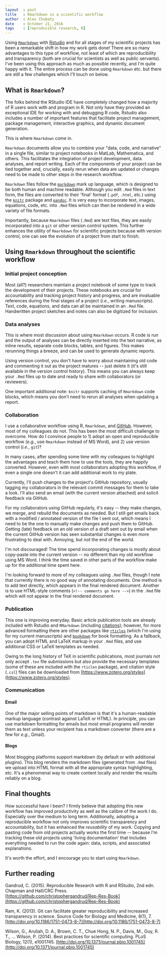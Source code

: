 ```yaml
---
layout  : post
title   : Rmarkdown in a scientific workflow
author  : Alex Chubaty
date    : October 21, 2016
tags    : [reproducible research, R]
---
```


Using [`Rmarkdown`](http://rmarkdown.rstudio.com/) with [Rstudio](https://www.rstudio.com/products/rstudio) and for all stages of my scientific projects has been a remarkable shift in how my work gets done!
There are so many advantages to this type of workflow, not least of which are reproducibility and transparency (both are crucial for scientists as well as public servants).
I've been using this approach as much as possible recently, and I'm quite happy with it.
The entire process can be done using `Rmarkdown` etc. but there are still a few challenges which I'll touch on below.

## What is `Rmarkdown`?

The folks behind the RStudio IDE have completely changed how a majority of R users work with and program in R.
Not only have they provided an exceptional IDE for working with and debugging R code, Rstudio also includes a number of important features that facilitate project management, package management, interactive graphics, and dynamic document generation.

This is where `Rmarkdown` come in.

`Rmarkdown` documents allow you to combine your "data, code, and narrative" in a single file, similar to project notebooks in MatLab, Mathematica, and others.
This facilitates the integration of project development, data analyses, and report writing.
Each of the components of your project can be tied together and, crucially, easily rerun when data are updated or changes need to be made to other steps in the research workflow.

`Rmarkdown` files follow the [`markdown`](https://daringfireball.net/projects/markdown/
) mark up language, which is designed to be both human and machine readable.
Although you edit `.Rmd` files in text form, the files are converted to their 'final' format (`.pdf`, `.html`, etc.) using the [`knitr`](yihui.name/knitr/
) package and [`pandoc`](pandoc.org).
It is very easy to incorporate text, images, equations, code, etc. into `.Rmd` files which can then be rendered in a wide variety of file formats.

Importantly, because `Rmarkdown` files (`.Rmd`) are text files, they are easily incorporated into a `git` or other version control system.
This further enhances the utility of `Rmarkdown` for scientific projects because with version control, one can see the evolution of a project from start to finish.

## Using `Rmarkdown` throughout the scientific workflow

### Initial project conception

Most (all?) researchers maintain a project notebook of some type to track the development of their projects.
These notebooks are crucial for accountability and tracking project history and progress, and are invaluable references during the final stages of a project (*i.e.*, writing manuscripts).
Text, code, equations, and data can all be maintained in an `.Rmd` file.
Handwritten project sketches and notes can also be digitized for inclusion.

### Data analyses

This is where most discussion about using `Rmarkdown` occurs.
R code is run and the output of analyses can be directly inserted into the text narrative, as inline results, separate code blocks, tables, and figures.
This makes rerunning things a breeze, and can be used to generate dynamic reports.

Using version control, you don't have to worry about maintaining old code and commenting it out as the project matures -- just delete it (it's still available in the version control history).
This means you can always keep your `.Rmd` files up to date and ready to share with collaborators (or reviewers).

One important additional note: `knitr` supports caching of `Rmarkdown` code blocks, which means you don't need to rerun all analyses when updating a report.

### Collaboration

I use a collaborative workflow using R, `Rmarkdown`, and [GitHub](https://github.com).
However, most of my colleagues do not.
This has been the most difficult challenge to overcome.
How do I convince people to 1) adopt an open and reproducible workflow (*e.g.*, use `Rmarkdown` instead of MS Word), and 2) use version control (*i.e.*, `git`)?

In many cases, after spending some time with my colleagues to highlight the advantages and teach them how to use the tools, they are happily converted.
However, even with most collaborators adopting this workflow, if even a single one doesn't it can add additional work to my plate.

Currently, I'll push changes to the project's GitHub repository, usually tagging my collaborators in the relevant commit messages for them to take a look.
I'll also send an email (with the current version attached) and solicit feedback via GitHub.

For my collaborators using GitHub regularly, it's easy -- they make changes, we merge, and rebuild the documents as needed.
But I still get emails back with a modified / annotated version of the file I sent out, which means I need to be the one to manually make changes and push them to GitHub.
Getting (late) feedback on an old version of a draft sent out by email when the current GitHub version has seen substantial changes is even more frustrating to deal with.
Annoying, but not the end of the world.

I'm not discouraged!
The time spend incorporating changes is mostly about copy-paste into the current version -- no different than my old workflow using MS Word.
I think the time saved in other parts of the workflow make up for the additional time spent here.

I'm looking forward to more of my colleagues using `.Rmd` files, though I note that currently there is no good way of annotating documents.
One method is to add text directly, which appears in the final rendered document.
Another is to use HTML-style comments (`<!-- comments go here -->`) in the `.Rmd` file which will not appear in the final rendered document.

### Publication

This one is improving everyday.
Basic article publication tools are already included with Rstudio and `RMarkdown` (including [citations](http://rmarkdown.rstudio.com/authoring_bibliographies_and_citations.html)); however, for more advanced formatting there are other packages like [`rticles`](https://cran.r-project.org/package=rticles) (which I'm using for my current manuscripts) and [`bookdown`](https://bookdown.org/) for book formatting.
As a fallback, you can adopt HTML and LaTeX markup in your `.Rmd` files, and use additional CSS or LaTeX templates as needed.

Owing to the long history of TeX in scientific publications, most journals not only accept `.tex` file submissions but also provide the necessary templates (some of these are included with the `rticles` package), and citation style (`.csl`) files can be downloaded from [https://www.zotero.org/styles](https://www.zotero.org/styles).

### Communication

#### Email

One of the major selling points of markdown is that it's a human-readable markup language (contrast against LaTeX or HTML).
In principle, you can use markdown formatting for emails but most email programs will render them as text unless your recipient has a markdown converter (there are a few for *e.g.*, Gmail).

#### Blogs

Most blogging platforms support markdown (by default or with additional plugins).
This blog renders the markdown files (generated from `.Rmd` files) we upload into HTML format with all the appropriate syntax highlighting, etc.
It's a phenomenal way to create content locally and render the results reliably on a blog.

## Final thoughts

How successful have I been?
I firmly believe that adopting this new workflow has improved productivity as well as the calibre of the work I do.
Especially over the medium to long term.
Additionally, adopting a reproducible workflow not only improves scientific transparency and accountability, but it has enhanced the *reusability* of my work.
Copying and pasting code from old projects actually works the first time -- because I'm tracking these old projects using 'living documentation' that includes everything needed to run the code again: data, scripts, and associated explanations.

It's worth the effort, and I encourage you to start using `Rmarkdown`.

## Further reading

Gandrud, C. (2015). Reproducible Research with R and RStudio, 2nd edn. Chapman and Hall/CRC Press. [https://github.com/christophergandrud/Rep-Res-Book](https://github.com/christophergandrud/Rep-Res-Book)

Ram, K. (2013). Git can facilitate greater reproducibility and increased transparency in science. Source Code for Biology and Medicine, 8(1), 7. [http://doi.org/10.1186/1751-0473-8-7](http://doi.org/10.1186/1751-0473-8-7)

Wilson, G., Aruliah, D. A., Brown, C. T., Chue Hong, N. P., Davis, M., Guy, R. T., … Wilson, P. (2014). Best practices for scientific computing. PLoS Biology, 12(1), e1001745. [http://doi.org/10.1371/journal.pbio.1001745](http://doi.org/10.1371/journal.pbio.1001745)
